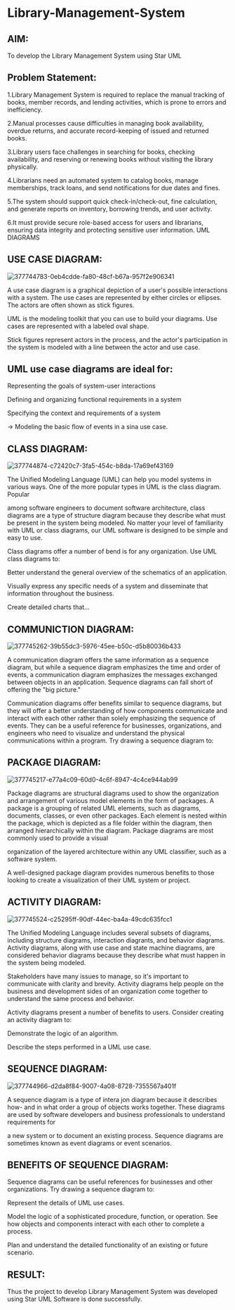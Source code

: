 # Library-Management-System
## AIM:
To develop the Library Management System using Star UML

## Problem Statement:
1.Library Management System is required to replace the manual tracking of books, member records, and lending activities, which is prone to errors and inefficiency.

2.Manual processes cause difficulties in managing book availability, overdue returns, and accurate record-keeping of issued and returned books.

3.Library users face challenges in searching for books, checking availability, and reserving or renewing books without visiting the library physically.

4.Librarians need an automated system to catalog books, manage memberships, track loans, and send notifications for due dates and fines.

5.The system should support quick check-in/check-out, fine calculation, and generate reports on inventory, borrowing trends, and user activity.

6.It must provide secure role-based access for users and librarians, ensuring data integrity and protecting sensitive user information.
UML DIAGRAMS

## USE CASE DIAGRAM:
![377744783-0eb4cdde-fa80-48cf-b67a-957f2e906341](https://github.com/user-attachments/assets/9fac13a7-04a3-4b24-8c84-1a510940c502)

A use case diagram is a graphical depiction of a user's possible interactions with a system. The use cases are represented by either circles or ellipses. The actors are often shown as stick figures.

UML is the modeling toolkit that you can use to build your diagrams. Use cases are represented with a labeled oval shape.

Stick figures represent actors in the process, and the actor's participation in the system is modeled with a line between the actor and use case.
## UML use case diagrams are ideal for:

Representing the goals of system-user interactions

Defining and organizing functional requirements in a system

Specifying the context and requirements of a system

→ Modeling the basic flow of events in a sina use case.







## CLASS DIAGRAM:
![377744874-c72420c7-3fa5-454c-b8da-17a69ef43169](https://github.com/user-attachments/assets/10139e68-2277-45db-8493-d6393fa77cb1)

The Unified Modeling Language (UML) can help you model systems in various ways. One of the more popular types in UML is the class diagram. Popular

among software engineers to document software architecture, class diagrams are a type of structure diagram because they describe what must be present in the system being modeled. No matter your level of familiarity with UML or class diagrams, our UML software is designed to be simple and easy to use.

Class diagrams offer a number of bend is for any organization. Use UML class diagrams to:

Better understand the general overview of the schematics of an application.

Visually express any specific needs of a system and disseminate that information throughout the business.

Create detailed charts that…



## COMMUNICTION DIAGRAM:
![377745262-39b55dc3-5976-45ee-b50c-d5b80036b433](https://github.com/user-attachments/assets/0e9c4b2f-446e-48af-98e6-34e1c56edd0a)

A communication diagram offers the same information as a sequence diagram, but while a sequence diagram emphasizes the time and order of events, a communication diagram emphasizes the messages exchanged between objects in an application. Sequence diagrams can fall short of offering the "big picture."

Communication diagrams offer benefits similar to sequence diagrams, but they will offer a better understanding of how components communicate and interact with each other rather than solely emphasizing the sequence of events. They can be a useful reference for businesses, organizations, and engineers who need to visualize and understand the physical communications within a program. Try drawing a sequence diagram to:




## PACKAGE DIAGRAM:
![377745217-e77a4c09-60d0-4c6f-8947-4c4ce944ab99](https://github.com/user-attachments/assets/c24ab8af-5676-426e-8b01-2c024db47dfd)

Package diagrams are structural diagrams used to show the organization and arrangement of various model elements in the form of packages. A package is a grouping of related UML elements, such as diagrams, documents, classes, or even other packages. Each element is nested within the package, which is depicted as a file folder within the diagram, then arranged hierarchically within the diagram. Package diagrams are most commonly used to provide a visual

organization of the layered architecture within any UML classifier, such as a software system.

A well-designed package diagram provides numerous benefits to those looking to create a visualization of their UML system or project.








## ACTIVITY DIAGRAM:
![377745524-c25295ff-90df-44ec-ba4a-49cdc635fcc1](https://github.com/user-attachments/assets/0f2b05d5-e543-4584-a62d-484cf0dd022a)

The Unified Modeling Language includes several subsets of diagrams, including structure diagrams, interaction diagrants, and behavior diagrams. Activity diagrams, along with use case and state machine diagrams, are considered behavior diagrams because they describe what must happen in the system being modeled.

Stakeholders have many issues to manage, so it's important to communicate with clarity and brevity. Activity diagrams help people on the business and development sides of an organization come together to understand the same process and behavior.

Activity diagrams present a number of benefits to users. Consider creating an activity diagram to:

Demonstrate the logic of an algorithm.

Describe the steps performed in a UML use case.





## SEQUENCE DIAGRAM:
![377744966-d2da8f84-9007-4a08-8728-7355567a401f](https://github.com/user-attachments/assets/5b0368bc-47ba-486f-999f-7165cd1633f0)

A sequence diagram is a type of intera jon diagram because it describes how- and in what order a group of objects works together. These diagrams are used by software developers and business professionals to understand requirements for

a new system or to document an existing process. Sequence diagrams are sometimes known as event diagrams or event scenarios.


## BENEFITS OF SEQUENCE DIAGRAM:

Sequence diagrams can be useful references for businesses and other organizations. Try drawing a sequence diagram to:

Represent the details of UML use cases.

Model the logic of a sophisticated procedure, function, or operation. See how objects and components interact with each other to complete a process.

Plan and understand the detailed functionality of an existing or future scenario.






## RESULT:

Thus the project to develop Library Management System was developed using Star UML Software is done successfully.

